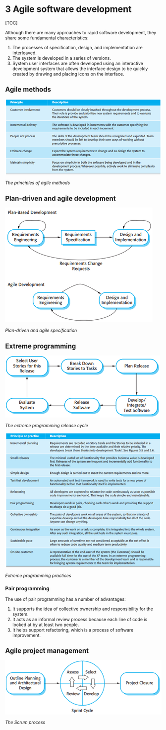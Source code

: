 # 3 Agile software development

[TOC]



Although there are many approaches to rapid software development, they share some fundamental characteristics:

1. The processes of specification, design, and implementation are interleaved.
2. The system is developed in a series of versions.
3. System user interfaces are often developed using an interactive development system that allows the interface design to be quickly created by drawing and placing icons on the interface.

## Agile methods

![3_1](res/3_1.png)

*The principles of agile methods*



## Plan-driven and agile development

![3_2](res/3_2.png)

*Plan-driven and agile specification*



## Extreme programming

![3_3](res/3_3.png)

*The extreme programming release cycle*

![3_4](res/3_4.png)

*Extreme programming practices*

### Pair programming

The use of pair programming has a number of advantages:

1. It supports the idea of collective ownership and responsibility for the system.
2. It acts as an informal review process because each line of code is looked at by at least two people.
3. It helps support refactoring, which is a process of software improvement.



## Agile project management

![3_8](res/3_8.png)

*The Scrum process*